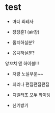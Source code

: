# test

- 마더 최레사

- 장창훈1 (air장)
- 옵치하실분?

- 옵치하실분?

양꼬치 앤 하이볼!!!
- 저랑 노실부운~~

- 최리나 편집편집편집
- 디벨라조 모두 화이팅

- 신기방기
